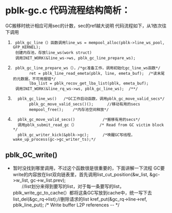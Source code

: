 # pblk-gc.c 代码流程结构简析：
GC搬移时统计相应可用sec的计数，sec的ref越大说明
代码流程如下，从1依次往下调用

1.      pblk_gc_line（）函数调用line_ws = mempool_alloc(pblk->line_ws_pool, GFP_KERNEL);
        创建内存池，存放line_ws(work struct)
        调用INIT_WORK(&line_ws->ws, pblk_gc_line_prepare_ws);

2.      pblk_gc_line_prepare_ws（），/*gc准备工作，调用初始化gc_line_ws函数*/
              ret = pblk_line_read_emeta(pblk, line, emeta_buf);  /*读末尾的元数据，不可用报错*/
              lba_list = pblk_recov_get_lba_list(pblk, emeta_buf); 
        调用INIT_WORK(&line_rq_ws->ws, pblk_gc_line_ws);  /**/        

3.       pblk_gc_line_ws()   /*GC工作启动函数，调用pblk_gc_move_valid_secs*/
              pblk_gc_move_valid_secs()();      //移动有用的secs
              mempool_free();    /*内存池空间释放*/
              
4.       pblk_gc_move_valid_secs()            /*搬移有用的secs*/
         调用pblk_submit_read_gc（）          /* Read from GC victim block */
         pblk_gc_writer_kick(&pblk->gc);      /*唤醒GC写线程，wake_up_process(gc->gc_writer_ts);*/
         
## pblk_GC_write()
* 暂时没找到哪里调用，不过这个函数很是很重要的，下面讲解一下流程
        GC要write的内容放在list双向链表里，首先调用list_cut_position(&w_list, &gc->w_list, gc->w_list.prev);   
        //list划分来得到要写的list，对于每一条要写的list，pblk_write_gc_to_cache(）都将这条GC写放到cache中，统一写下去
        list_del(&gc_rq->list);//删除请求的list
        kref_put(&gc_rq->line->ref, pblk_line_put); /* Write buffer L2P references -- */
